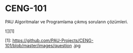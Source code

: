 CENG-101
========

PAU Algoritmalar ve Programlama çıkmış soruların çözümleri.

![][1]

[1]: https://github.com/PAU-Projects/CENG-101/blob/master/images/question .jpg